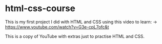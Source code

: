 # html-css-course

This is my first project I did with HTML and CSS using this video to learn:
-> https://www.youtube.com/watch?v=G3e-cpL7ofc&t

This is a copy of YouTube with extras just to practise HTML and CSS.
